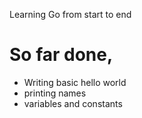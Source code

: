 Learning Go from start to end

# So far done, 
- Writing basic hello world 
- printing names
- variables and constants 
